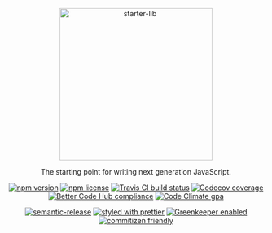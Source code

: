 <p align="center">
  <img alt="starter-lib" src="https://octodex.github.com/images/labtocat.png" width="300">
</p>

<p align="center">
  The starting point for writing next generation JavaScript.
</p>

<p align="center">
  <a href="https://www.npmjs.com/package/@atelljohannsmothers/starter-lib"><img src="https://img.shields.io/npm/v/@atelljohannsmothers/starter-lib/latest.svg" alt="npm version"></a>
  <a href="https://opensource.org/licenses/MIT"><img src="https://img.shields.io/npm/l/@atelljohannsmothers/starter-lib.svg" alt="npm license"></a>
  <a href="https://travis-ci.org/atelljohannsmothers/starter-lib"><img src="https://travis-ci.org/atelljohannsmothers/starter-lib.svg?branch=master" alt="Travis CI build status"></a>
  <a href="https://codecov.io/gh/atelljohannsmothers/starter-lib"><img src="https://codecov.io/gh/atelljohannsmothers/starter-lib/branch/master/graph/badge.svg" alt="Codecov coverage"></a>
  <a href="https://bettercodehub.com/results/atelljohannsmothers/starter-lib"><img src="https://bettercodehub.com/edge/badge/atelljohannsmothers/starter-lib?branch=master" alt="Better Code Hub compliance"></a>
  <a href="https://codeclimate.com/github/atelljohannsmothers/starter-lib/"><img src="https://img.shields.io/codeclimate/github/atelljohannsmothers/starter-lib.svg" alt="Code Climate gpa"></a>
</p>

<p align="center">
  <a href="https://github.com/semantic-release/semantic-release"><img src="https://img.shields.io/badge/%20%20%F0%9F%93%A6%F0%9F%9A%80-semantic--release-e10079.svg" alt="semantic-release"></a>
  <a href="https://github.com/prettier/prettier"><img src="https://img.shields.io/badge/styled_with-prettier-ff69b4.svg" alt="styled with prettier"></a>
  <a href="https://github.com/greenkeeperio/greenkeeper"><img src="https://badges.greenkeeper.io/atelljohannsmothers/starter-lib.svg" alt="Greenkeeper enabled"></a>
  <a href="http://commitizen.github.io/cz-cli/"><img src="https://img.shields.io/badge/commitizen-friendly-brightgreen.svg" alt="commitizen friendly"></a>
</p>
